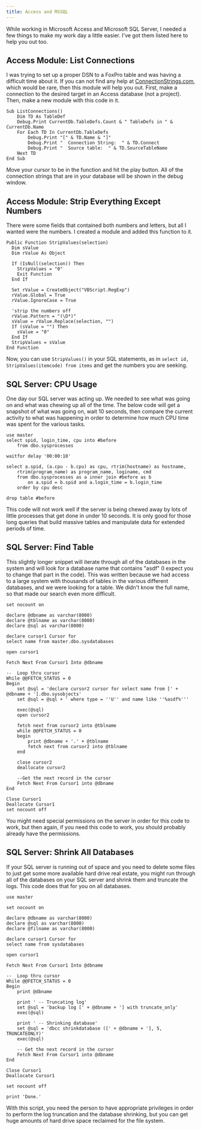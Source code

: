```yaml
---
title: Access and MSSQL
---
```


While working in Microsoft Access and Microsoft SQL Server, I needed a few things to make my work day a little easier.  I've got them listed here to help you out too.


Access Module: List Connections
-------------------------------

I was trying to set up a proper DSN to a FoxPro table and was having a difficult time about it.  If you can not find any help at [ConnectionStrings.com](http://www.connectionstrings.com), which would be rare, then this module will help you out.  First, make a connection to the desired target in an Access database (not a project).  Then, make a new module with this code in it.

    Sub ListConnections()
        Dim TD As TableDef
        Debug.Print CurrentDb.TableDefs.Count & " TableDefs in " & CurrentDb.Name
        For Each TD In CurrentDb.TableDefs
            Debug.Print "[" & TD.Name & "]"
            Debug.Print "  Connection String:  " & TD.Connect
            Debug.Print "  Source table:  " & TD.SourceTableName
        Next TD
    End Sub

Move your cursor to be in the function and hit the play button.  All of the connection strings that are in your database will be shown in the debug window.


Access Module:  Strip Everything Except Numbers
-----------------------------------------------

There were some fields that contained both numbers and letters, but all I wanted were the numbers.  I created a module and added this function to it.

    Public Function StripValues(selection)
      Dim sValue
      Dim rValue As Object

      If (IsNull(selection)) Then
        StripValues = "0"
        Exit Function
      End If

      Set rValue = CreateObject("VBScript.RegExp")
      rValue.Global = True
      rValue.IgnoreCase = True

      'strip the numbers off
      rValue.Pattern = "(\D*)"
      sValue = rValue.Replace(selection, "")
      If (sValue = "") Then
        sValue = "0"
      End If
      StripValues = sValue
    End Function

Now, you can use `StripValues()` in your SQL statements, as in `select id, StripValues(itemcode) from items` and get the numbers you are seeking.


SQL Server:  CPU Usage
----------------------

One day our SQL server was acting up.  We needed to see what was going on and what was chewing up all of the time.  The below code will get a snapshot of what was going on, wait 10 seconds, then compare the current activity to what was happening in order to determine how much CPU time was spent for the various tasks.

    use master
    select spid, login_time, cpu into #before
        from dbo.sysprocesses

    waitfor delay '00:00:10'

    select a.spid, (a.cpu - b.cpu) as cpu, rtrim(hostname) as hostname,
        rtrim(program_name) as program_name, loginame, cmd
        from dbo.sysprocesses as a inner join #before as b
            on a.spid = b.spid and a.login_time = b.login_time
        order by cpu desc

    drop table #before

This code will not work well if the server is being chewed away by lots of little processes that get done in under 10 seconds.  It is only good for those long queries that build massive tables and manipulate data for extended periods of time.


SQL Server:  Find Table
-----------------------

This slightly longer snippet will iterate through all of the databases in the system and will look for a database name that contains "asdf" (I expect you to change that part in the code).  This was written because we had access to a large system with thousands of tables in the various different databases, and we were looking for a table.  We didn't know the full name, so that made our search even more difficult.

    set nocount on

    declare @dbname as varchar(8000)
    declare @tblname as varchar(8000)
    declare @sql as varchar(8000)

    declare cursor1 Cursor for
    select name from master.dbo.sysdatabases

    open cursor1

    Fetch Next From Cursor1 Into @dbname

    --  Loop thru cursor
    While @@FETCH_STATUS = 0
    Begin
        set @sql = 'declare cursor2 cursor for select name from [' + @dbname + '].dbo.sysobjects'
        set @sql = @sql + ' where type = ''U'' and name like ''%asdf%'''

        exec(@sql)
        open cursor2

        fetch next from cursor2 into @tblname
        while @@FETCH_STATUS = 0
        begin
            print @dbname + '.' + @tblname
            fetch next from cursor2 into @tblname
        end

        close cursor2
        deallocate cursor2

        --Get the next record in the cursor
        Fetch Next From Cursor1 into @dbname
    End

    Close Cursor1
    Deallocate Cursor1
    set nocount off

You might need special permissions on the server in order for this code to work, but then again, if you need this code to work, you should probably already have the permissions.


SQL Server:  Shrink All Databases
---------------------------------

If your SQL server is running out of space and you need to delete some files to just get some more available hard drive real estate, you might run through all of the databases on your SQL server and shrink them and truncate the logs.  This code does that for you on all databases.

    use master

    set nocount on

    declare @dbname as varchar(8000)
    declare @sql as varchar(8000)
    declare @filname as varchar(8000)

    declare cursor1 Cursor for
    select name from sysdatabases

    open cursor1

    Fetch Next From Cursor1 Into @dbname

    --  Loop thru cursor
    While @@FETCH_STATUS = 0
    Begin
        print @dbname

        print ' -- Truncating log'
        set @sql = 'backup log [' + @dbname + '] with truncate_only'
        exec(@sql)

        print ' -- Shrinking database'
        set @sql = 'dbcc shrinkdatabase ([' + @dbname + '], 5, TRUNCATEONLY)'
        exec(@sql)

        -- Get the next record in the cursor
        Fetch Next From Cursor1 into @dbname
    End

    Close Cursor1
    Deallocate Cursor1

    set nocount off

    print 'Done.'

With this script, you need the person to have appropriate privileges in order to perform the log truncation and the database shrinking, but you can get huge amounts of hard drive space reclaimed for the file system.
